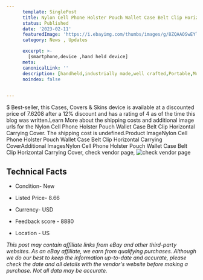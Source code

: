 ```yaml
---
      template: SinglePost
      title: Nylon Cell Phone Holster Pouch Wallet Case Belt Clip Horizontal Carrying Cover
      status: Published
      date: '2023-02-11'
      featuredImage: 'https://i.ebayimg.com/thumbs/images/g/8ZQAAOSwEYliVqdu/s-l225.jpg'
      category: News , Updates

      excerpt: >-
        [smartphone,device ,hand held device]
      meta:
      canonicalLink: ''
      description: [handheld,industrially made,well crafted,Portable,Mobile,Compact,Convenient,Lightweight,Maneuverable,Man-portable,Miniature,Carriable,Hand-held,Light,Holdable,Transportable,Mobile device,Pocket-sized,On-the-go,Wireless,Cordless,Compact size,Convenient size, smartphone,device ,hand held device]
      noindex: false

        
---
```

$
    Best-seller, this Cases, Covers & Skins device is available at a discounted price of 7.6208 after a 12% discount and has a rating of 4 as of the time this blog was written.Learn More about the shipping costs and additional image urls for the Nylon Cell Phone Holster Pouch Wallet Case Belt Clip Horizontal Carrying Cover. The shipping cost is undefined.Product ImageNylon Cell Phone Holster Pouch Wallet Case Belt Clip Horizontal Carrying CoverAdditional ImagesNylon Cell Phone Holster Pouch Wallet Case Belt Clip Horizontal Carrying Cover, check vendor page, ![check vendor page](https://origin-galleryplus.ebayimg.com/ws/web/384832713699_2_0_1/225x225.jpg,https://origin-galleryplus.ebayimg.com/ws/web/384832713699_3_0_1/225x225.jpg,https://origin-galleryplus.ebayimg.com/ws/web/384832713699_4_0_1/225x225.jpg,https://origin-galleryplus.ebayimg.com/ws/web/384832713699_5_0_1/225x225.jpg,https://origin-galleryplus.ebayimg.com/ws/web/384832713699_6_0_1/225x225.jpg,https://origin-galleryplus.ebayimg.com/ws/web/384832713699_7_0_1/225x225.jpg,https://origin-galleryplus.ebayimg.com/ws/web/384832713699_8_0_1/225x225.jpg,https://origin-galleryplus.ebayimg.com/ws/web/384832713699_9_0_1/225x225.jpg,https://origin-galleryplus.ebayimg.com/ws/web/384832713699_10_0_1/225x225.jpg,https://origin-galleryplus.ebayimg.com/ws/web/384832713699_11_0_1/225x225.jpg,https://origin-galleryplus.ebayimg.com/ws/web/384832713699_12_0_1/225x225.jpg)
    
    

 ## Technical Facts 



     
      

 - Condition- New 


      

 - Listed Price- 8.66 


      

 - Currency- USD 


      

 - Feedback score - 8880 


      

 - Location - US 


      
      

 *_This post may contain affiliate links from eBay and other third-party websites. As an eBay affiliate, we earn from qualifying purchases. Although we do our best to keep the information up-to-date and accurate, please check the date and all details with the vendor's website before making a purchase. Not all data may be accurate._*



    
    
    
    
    